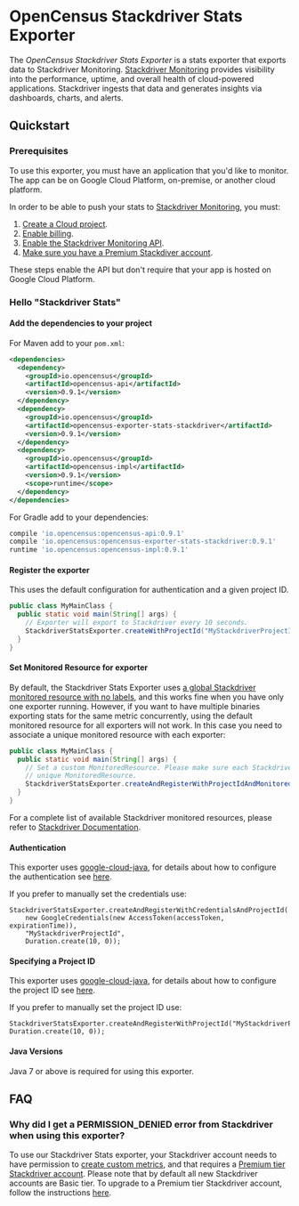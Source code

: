 # OpenCensus Stackdriver Stats Exporter

The *OpenCensus Stackdriver Stats Exporter* is a stats exporter that exports data to 
Stackdriver Monitoring. [Stackdriver Monitoring][stackdriver-monitoring] provides visibility into 
the performance, uptime, and overall health of cloud-powered applications. Stackdriver ingests that 
data and generates insights via dashboards, charts, and alerts.

## Quickstart

### Prerequisites

To use this exporter, you must have an application that you'd like to monitor. The app can be on 
Google Cloud Platform, on-premise, or another cloud platform.

In order to be able to push your stats to [Stackdriver Monitoring][stackdriver-monitoring], you must:

1. [Create a Cloud project](https://support.google.com/cloud/answer/6251787?hl=en).
2. [Enable billing](https://support.google.com/cloud/answer/6288653#new-billing).
3. [Enable the Stackdriver Monitoring API](https://app.google.stackdriver.com/).
4. [Make sure you have a Premium Stackdiver account](https://cloud.google.com/monitoring/accounts/tiers).

These steps enable the API but don't require that your app is hosted on Google Cloud Platform.

### Hello "Stackdriver Stats"

#### Add the dependencies to your project

For Maven add to your `pom.xml`:
```xml
<dependencies>
  <dependency>
    <groupId>io.opencensus</groupId>
    <artifactId>opencensus-api</artifactId>
    <version>0.9.1</version>
  </dependency>
  <dependency>
    <groupId>io.opencensus</groupId>
    <artifactId>opencensus-exporter-stats-stackdriver</artifactId>
    <version>0.9.1</version>
  </dependency>
  <dependency>
    <groupId>io.opencensus</groupId>
    <artifactId>opencensus-impl</artifactId>
    <version>0.9.1</version>
    <scope>runtime</scope>
  </dependency>
</dependencies>
```

For Gradle add to your dependencies:
```groovy
compile 'io.opencensus:opencensus-api:0.9.1'
compile 'io.opencensus:opencensus-exporter-stats-stackdriver:0.9.1'
runtime 'io.opencensus:opencensus-impl:0.9.1'
```

#### Register the exporter

This uses the default configuration for authentication and a given project ID.

```java
public class MyMainClass {
  public static void main(String[] args) {
    // Exporter will export to Stackdriver every 10 seconds.
    StackdriverStatsExporter.createWithProjectId("MyStackdriverProjectId", Duration.create(10, 0));
  }
}
```

#### Set Monitored Resource for exporter

By default, the Stackdriver Stats Exporter uses [a global Stackdriver monitored resource with no 
labels](https://cloud.google.com/monitoring/api/resources#tag_global), and this works fine when you 
have only one exporter running. However, if you want to have multiple binaries exporting stats for 
the same metric concurrently, using the default monitored resource for all exporters will not work. 
In this case you need to associate a unique monitored resource with each exporter:

```java
public class MyMainClass {
  public static void main(String[] args) {
    // Set a custom MonitoredResource. Please make sure each Stackdriver Stats Exporter has a 
    // unique MonitoredResource.      
    StackdriverStatsExporter.createAndRegisterWithProjectIdAndMonitoredResource("MyStackdriverProjectId", Duration.create(10, 0), myResource);
  }
}
```

For a complete list of available Stackdriver monitored resources, please refer to [Stackdriver 
Documentation](https://cloud.google.com/monitoring/api/resources).

#### Authentication

This exporter uses [google-cloud-java](https://github.com/GoogleCloudPlatform/google-cloud-java),
for details about how to configure the authentication see [here](https://github.com/GoogleCloudPlatform/google-cloud-java#authentication).

If you prefer to manually set the credentials use:
```
StackdriverStatsExporter.createAndRegisterWithCredentialsAndProjectId(
    new GoogleCredentials(new AccessToken(accessToken, expirationTime)), 
    "MyStackdriverProjectId",
    Duration.create(10, 0));
```

#### Specifying a Project ID

This exporter uses [google-cloud-java](https://github.com/GoogleCloudPlatform/google-cloud-java),
for details about how to configure the project ID see [here](https://github.com/GoogleCloudPlatform/google-cloud-java#specifying-a-project-id).

If you prefer to manually set the project ID use:
```
StackdriverStatsExporter.createAndRegisterWithProjectId("MyStackdriverProjectId", Duration.create(10, 0));
```

#### Java Versions

Java 7 or above is required for using this exporter.

## FAQ
### Why did I get a PERMISSION_DENIED error from Stackdriver when using this exporter?
To use our Stackdriver Stats exporter, your Stackdriver account needs to have permission to [create
custom metrics](https://cloud.google.com/monitoring/custom-metrics/creating-metrics), and that 
requires a [Premium tier Stackdriver account](https://cloud.google.com/monitoring/accounts/tiers#this_request_is_only_available_in_the_premium_tier). 
Please note that by default all new Stackdriver accounts are Basic tier. To upgrade to a Premium 
tier Stackdriver account, follow the instructions [here](https://cloud.google.com/monitoring/accounts/tiers#start-premium).

[stackdriver-monitoring]: https://cloud.google.com/monitoring/